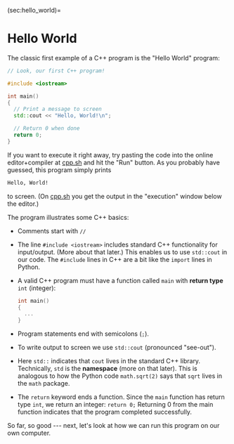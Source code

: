 (sec:hello_world)=
# Hello World

The classic first example of a C++ program is the "Hello World" program:

```cpp
// Look, our first C++ program!

#include <iostream>

int main()
{
  // Print a message to screen
  std::cout << "Hello, World!\n";

  // Return 0 when done
  return 0;
}
```

If you want to execute it right away, try pasting the code into the online editor+compiler at [cpp.sh](http://cpp.sh/) and hit the "Run" button. As you probably have guessed, this program simply prints
```sh
Hello, World!
```
to screen. (On [cpp.sh](http://cpp.sh/) you get the output in the "execution" window below the editor.)

The program illustrates some C++ basics: 

- Comments start with `//`

- The line `#include <iostream>` includes standard C++ functionality for input/output. (More about that later.) This enables us to use `std::cout` in our code. The `#include` lines in C++ are a bit like the `import` lines in Python.

- A valid C++ program must have a function called `main` with **return type** `int` (integer):
  ```cpp
  int main()
  {
    ...
  }
  ```

- Program statements end with semicolons (`;`).

- To write output to screen we use `std::cout` (pronounced "see-out").

- Here `std::` indicates that `cout` lives in the standard C++ library. Technically, `std` is the **namespace** (more on that later). This is analogous to how the Python code `math.sqrt(2)` says that `sqrt` lives in the `math` package.
 
- The `return` keyword ends a function. Since the `main` function has return type `int`, we return an integer: `return 0;` Returning 0 from the main function indicates that the program completed successfully.

So far, so good --- next, let's look at how we can run this program on our own computer.
